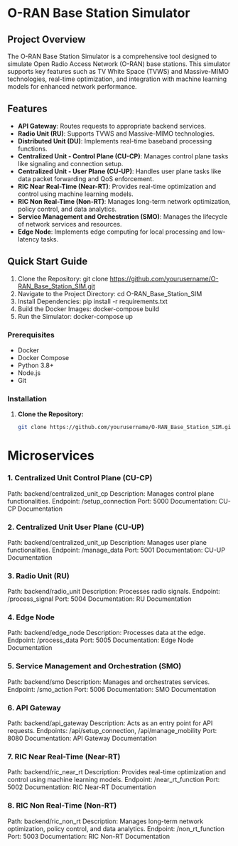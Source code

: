 # O-RAN Base Station Simulator

## Project Overview
The O-RAN Base Station Simulator is a comprehensive tool designed to simulate Open Radio Access Network (O-RAN) base stations. This simulator supports key features such as TV White Space (TVWS) and Massive-MIMO technologies, real-time optimization, and integration with machine learning models for enhanced network performance.

## Features
- **API Gateway**: Routes requests to appropriate backend services.
- **Radio Unit (RU)**: Supports TVWS and Massive-MIMO technologies.
- **Distributed Unit (DU)**: Implements real-time baseband processing functions.
- **Centralized Unit - Control Plane (CU-CP)**: Manages control plane tasks like signaling and connection setup.
- **Centralized Unit - User Plane (CU-UP)**: Handles user plane tasks like data packet forwarding and QoS enforcement.
- **RIC Near Real-Time (Near-RT)**: Provides real-time optimization and control using machine learning models.
- **RIC Non Real-Time (Non-RT)**: Manages long-term network optimization, policy control, and data analytics.
- **Service Management and Orchestration (SMO)**: Manages the lifecycle of network services and resources.
- **Edge Node**: Implements edge computing for local processing and low-latency tasks.

## Quick Start Guide
1. Clone the Repository:
   git clone https://github.com/yourusername/O-RAN_Base_Station_SIM.git
2. Navigate to the Project Directory:
   cd O-RAN_Base_Station_SIM
3. Install Dependencies:
   pip install -r requirements.txt
4. Build the Docker Images:
   docker-compose build
5. Run the Simulator:
   docker-compose up

### Prerequisites
- Docker
- Docker Compose
- Python 3.8+
- Node.js
- Git

### Installation

1. **Clone the Repository:**
   ```bash
   git clone https://github.com/yourusername/O-RAN_Base_Station_SIM.git

# Microservices
### 1. Centralized Unit Control Plane (CU-CP)
Path: backend/centralized_unit_cp
Description: Manages control plane functionalities.
Endpoint: /setup_connection
Port: 5000
Documentation: CU-CP Documentation
### 2. Centralized Unit User Plane (CU-UP)
Path: backend/centralized_unit_up
Description: Manages user plane functionalities.
Endpoint: /manage_data
Port: 5001
Documentation: CU-UP Documentation
### 3. Radio Unit (RU)
Path: backend/radio_unit
Description: Processes radio signals.
Endpoint: /process_signal
Port: 5004
Documentation: RU Documentation
### 4. Edge Node
Path: backend/edge_node
Description: Processes data at the edge.
Endpoint: /process_data
Port: 5005
Documentation: Edge Node Documentation
### 5. Service Management and Orchestration (SMO)
Path: backend/smo
Description: Manages and orchestrates services.
Endpoint: /smo_action
Port: 5006
Documentation: SMO Documentation
### 6. API Gateway
Path: backend/api_gateway
Description: Acts as an entry point for API requests.
Endpoints: /api/setup_connection, /api/manage_mobility
Port: 8080
Documentation: API Gateway Documentation
### 7. RIC Near Real-Time (Near-RT)
Path: backend/ric_near_rt
Description: Provides real-time optimization and control using machine learning models.
Endpoint: /near_rt_function
Port: 5002
Documentation: RIC Near-RT Documentation
### 8. RIC Non Real-Time (Non-RT)
Path: backend/ric_non_rt
Description: Manages long-term network optimization, policy control, and data analytics.
Endpoint: /non_rt_function
Port: 5003
Documentation: RIC Non-RT Documentation
